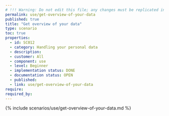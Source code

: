 ```yaml
---
# !!! Warning: Do not edit this file; any changes must be replicated in Excel !!!
permalink: use/get-overview-of-your-data
published: true
title: "Get overview of your data"
type: scenario
toc: true
properties:
  - id: SC012
  - category: Handling your personal data
  - description:
  - customer: All
  - component: use
  - level: Beginner
  - implementation status: DONE
  - documentation status: OPEN
  - published:
  - link: use/get-overview-of-your-data
require:
required_by:
---
```


{% include scenarios/use/get-overview-of-your-data.md %}
